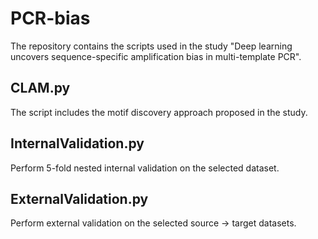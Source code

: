 # PCR-bias

The repository contains the scripts used in the study "Deep learning uncovers sequence-specific amplification bias in multi-template PCR".

## CLAM.py
The script includes the motif discovery approach proposed in the study.

## InternalValidation.py
Perform 5-fold nested internal validation on the selected dataset.

## ExternalValidation.py
Perform external validation on the selected source -> target datasets.

